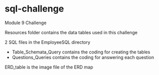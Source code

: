 # sql-challenge
Module 9 Challenge

Resources folder contains the data tables used in this challenge

2 SQL files in the EmployeeSQL directory
- Table_Schemata_Query contains the coding for creating the tables
- Questions_Queries contains the coding for answering each question

ERD_table is the image file of the ERD map
